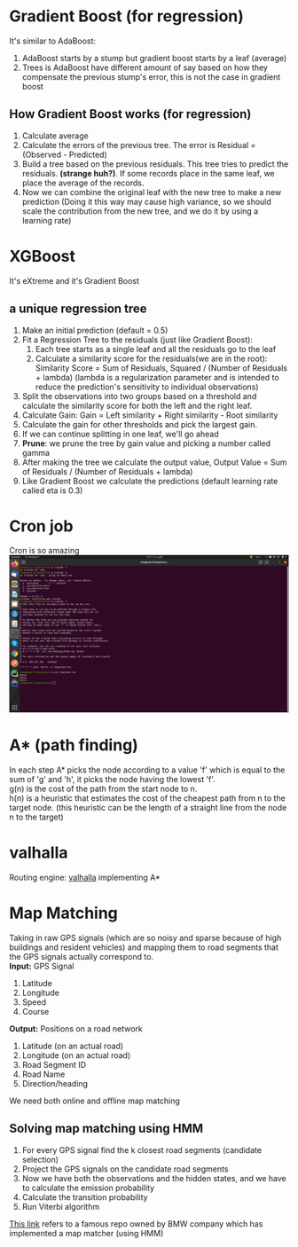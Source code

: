 # Gradient Boost (for regression)
It's similar to AdaBoost:
1. AdaBoost starts by a stump but gradient boost starts by a leaf (average)
2. Trees is AdaBoost have different amount of say based on how they compensate the previous stump's error, this is not 
   the case in gradient boost 
   
## How Gradient Boost works (for regression)
1. Calculate average
2. Calculate the errors of the previous tree. The error is Residual = (Observed - Predicted)
3. Build a tree based on the previous residuals. This tree tries to predict the residuals. **(strange huh?)**. If some 
records place in the same leaf, we place the average of the records.
4. Now we can combine the original leaf with the new tree to make a new prediction (Doing it this way may cause high 
   variance, so we should scale the contribution from the new tree, and we do it by using a learning rate)
   
# XGBoost
It's eXtreme and it's Gradient Boost
## a unique regression tree
1. Make an initial prediction (default = 0.5)
2. Fit a Regression Tree to the residuals (just like Gradient Boost):
    1. Each tree starts as a single leaf and all the residuals go to the leaf
    2. Calculate a similarity score for the residuals(we are in the root): Similarity Score = Sum of Residuals, Squared / (Number of Residuals + lambda)
    (lambda is a regularization parameter and is intended to reduce the prediction's sensitivity to individual observations)
3. Split the observations into two groups based on a threshold and calculate the similarity score for both the left and the 
right leaf.
4. Calculate Gain: Gain = Left similarity + Right similarity - Root similarity
5. Calculate the gain for other thresholds and pick the largest gain.
6. If we can continue splitting in one leaf, we'll go ahead
7. **Prune**: we prune the tree by gain value and picking a number called gamma
8. After making the tree we calculate the output value, Output Value = Sum of Residuals / (Number of Residuals + lambda)
9. Like Gradient Boost we calculate the predictions (default learning rate called eta is 0.3)

# Cron job
Cron is so amazing
![](cron.png)

# A* (path finding)
In each step A* picks the node according to a value 'f' which is equal to the sum of 'g' and 'h', it picks the node 
having the lowest 'f'.<br/>
g(n) is the cost of the path from the start node to n.<br/>
h(n) is a heuristic that estimates the cost of the cheapest path from n to the target node. (this heuristic can be the
length of a straight line from the node n to the target)

# valhalla
Routing engine: [valhalla](https://github.com/valhalla/valhalla) implementing A*

# Map Matching
Taking in raw GPS signals (which are so noisy and sparse because of high buildings and resident vehicles) and mapping 
them to road segments that the GPS signals actually correspond to.<br/>
**Input:** GPS Signal
1. Latitude
2. Longitude
3. Speed
4. Course

**Output:** Positions on a road network
1. Latitude (on an actual road)
2. Longitude (on an actual road)
3. Road Segment ID
4. Road Name
5. Direction/heading

We need both online and offline map matching

## Solving map matching using HMM
1. For every GPS signal find the k closest road segments (candidate selection)
2. Project the GPS signals on the candidate road segments
3. Now we have both the observations and the hidden states, and we have to calculate the emission probability
4. Calculate the transition probability
5. Run Viterbi algorithm

[This link](https://github.com/bmwcarit/barefoot) refers to a famous repo owned by BMW company which has implemented a 
map matcher (using HMM)